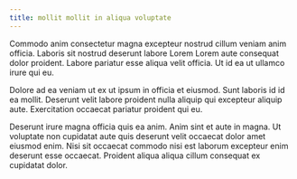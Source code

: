 ```yaml
---
title: mollit mollit in aliqua voluptate
---
```


Commodo anim consectetur magna excepteur nostrud cillum veniam anim officia. Laboris sit nostrud deserunt labore Lorem Lorem aute consequat dolor proident. Labore pariatur esse aliqua velit officia. Ut id ea ut ullamco irure qui eu.

Dolore ad ea veniam ut ex ut ipsum in officia et eiusmod. Sunt laboris id id ea mollit. Deserunt velit labore proident nulla aliquip qui excepteur aliquip aute. Exercitation occaecat pariatur proident qui eu.

Deserunt irure magna officia quis ea anim. Anim sint et aute in magna. Ut voluptate non cupidatat aute quis deserunt velit occaecat dolor amet eiusmod enim. Nisi sit occaecat commodo nisi est laborum excepteur enim deserunt esse occaecat. Proident aliqua aliqua cillum consequat ex cupidatat dolor.